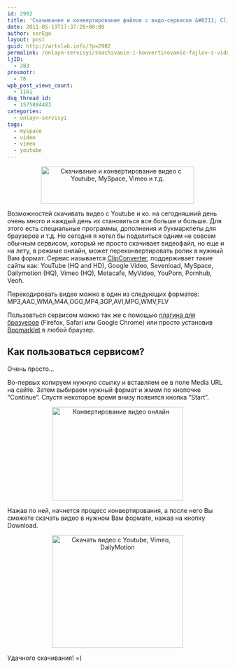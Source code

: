 ```yaml
---
id: 2902
title: 'Скачивание и конвертирование файлов с видо-сервисов &#8211; ClipConverter'
date: 2011-05-19T17:37:28+00:00
author: serEga
layout: post
guid: http://artslab.info/?p=2902
permalink: /onlayn-servisyi/skachivanie-i-konvertirovanie-fajlov-s-vido-servisov-clipconverter/
ljID:
  - 383
prosmotr:
  - 78
wpb_post_views_count:
  - 1161
dsq_thread_id:
  - 1575884483
categories:
  - onlayn-servisyi
tags:
  - myspace
  - video
  - vimeo
  - youtube
---
```

<center>
  <img src="{{site.img_cdn}}/clipconverter.png" alt="Скачивание и конвертирование видео с Youtube, MySpace, Vimeo и т.д." title="clipconverter" width="350" height="85" class="alignnone size-full wp-image-2904" srcset="{{site.img_cdn}}/clipconverter.png 350w, {{site.img_cdn}}/clipconverter-300x72.png 300w" sizes="(max-width: 350px) 100vw, 350px" />
</center>

Возможностей скачивать видео с Youtube и ко. на сегодняшний день очень много и каждый день их становиться все больше и больше. Для этого есть специальные программы, дополнения и букмарклеты для браузеров и т.д. Но сегодня я хотел бы поделиться одним не совсем обычным сервисом, который не просто скачивает видеофайл, но еще и на лету, в режиме онлайн, может переконвертировать ролик в нужный Вам формат. Сервис называется [ClipConverter](http://www.clipconverter.cc/), поддерживает такие сайты как: YouTube (HQ and HD), Google Video, Sevenload, MySpace, Dailymotion (HQ), Vimeo (HQ), Metacafe, MyVideo, YouPorn, Pornhub, Veoh.

Перекодировать видео можно в один из следующих форматов: MP3,AAC,WMA,M4A,OGG,MP4,3GP,AVI,MPG,WMV,FLV

Пользовться сервисом можно так же с помощью [плагина для бразуеров](http://www.clipconverter.cc/addon/) (Firefox, Safari или Google Chrome) или просто установив [Boomarklet](http://www.clipconverter.cc/addon/) в любой браузер.

## Как пользоваться сервисом?

Очень просто&#8230;

<!--more-->

Во-первых копируем нужную ссылку и вставляем ее в поле Media URL на сайте. Затем выбираем нужный формат и жмем по кнопочке &#8220;Continue&#8221;. Спустя некоторое время внизу появится кнопка &#8220;Start&#8221;.

<center>
  <a href="{{site.img_cdn}}/clipconverter_donwload_video.jpg"><img src="{{site.img_cdn}}/clipconverter_donwload_video-300x214.jpg" alt="Конвертирование видео онлайн" title="clipconverter_donwload_video" width="300" height="214" class="alignnone size-medium wp-image-2905" /></a>
</center>

Нажав по ней, начнется процесс конвертирования, а после него Вы сможете скачать видео в нужном Вам формате, нажав на кнопку Download.

<center>
  <a href="{{site.img_cdn}}/donwload_video.jpg"><img src="{{site.img_cdn}}/donwload_video-300x258.jpg" alt="Скачать видео с Youtube, Vimeo, DailyMotion" title="donwload_video" width="300" height="258" class="alignnone size-medium wp-image-2906" srcset="{{site.img_cdn}}/donwload_video-300x258.jpg 300w, {{site.img_cdn}}/donwload_video.jpg 599w" sizes="(max-width: 300px) 100vw, 300px" /></a>
</center>

Удачного скачивания! =)